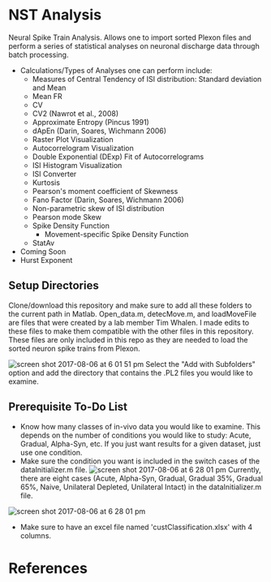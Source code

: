 # NST Analysis
Neural Spike Train Analysis. Allows one to import sorted Plexon files and perform a series of statistical analyses on neuronal discharge data through batch processing. 
* Calculations/Types of Analyses one can perform include: 
  * Measures of Central Tendency of ISI distribution: Standard deviation and Mean
  * Mean FR 
  * CV 
  * CV2 (Nawrot et al., 2008)
  * Approximate Entropy (Pincus 1991)
  * dApEn (Darin, Soares, Wichmann 2006)
  * Raster Plot Visualization
  * Autocorrelogram Visualization
  * Double Exponential (DExp) Fit of Autocorrelograms
  * ISI Histogram Visualization
  * ISI Converter 
  * Kurtosis
  * Pearson's moment coefficient of Skewness
  * Fano Factor (Darin, Soares, Wichmann 2006)
  * Non-parametric skew of ISI distribution
  * Pearson mode Skew 
  * Spike Density Function 
    * Movement-specific Spike Density Function
  * StatAv 
* Coming Soon
 * Hurst Exponent
## Setup Directories
Clone/download this repository and make sure to add all these folders to the current path in Matlab. Open_data.m, detecMove.m, and loadMoveFile are files that were created by a lab member Tim Whalen. I made edits to these files to make them compatible with the other files in this repository. These files are only included in this repo as they are needed to load the sorted neuron spike trains from Plexon. 

![screen shot 2017-08-06 at 6 01 51 pm](https://user-images.githubusercontent.com/10649054/29008821-fc7f414e-7ad1-11e7-8d51-ce0e8ce61f20.png)
Select the "Add with Subfolders" option and add the directory that contains the .PL2 files you would like to examine. 

## Prerequisite To-Do List
* Know how many classes of in-vivo data you would like to examine. This depends on the number of conditions you would like to study: Acute, Gradual, Alpha-Syn, etc. If you just want results for a given dataset, just use one condition.
* Make sure the condition you want is included in the switch cases of the dataInitializer.m file. 
![screen shot 2017-08-06 at 6 28 01 pm](https://user-images.githubusercontent.com/10649054/29009110-2a0fcd06-7ad5-11e7-9928-866e23321688.png)
Currently, there are eight cases (Acute, Alpha-Syn, Gradual, Gradual 35%, Gradual 65%, Naive, Unilateral Depleted, Unilateral Intact) in the dataInitializer.m file. 

![screen shot 2017-08-06 at 6 28 01 pm](https://user-images.githubusercontent.com/10649054/29009110-2a0fcd06-7ad5-11e7-9928-866e23321688.png)

* Make sure to have an excel file named 'custClassification.xlsx' with 4 columns.

# References 
